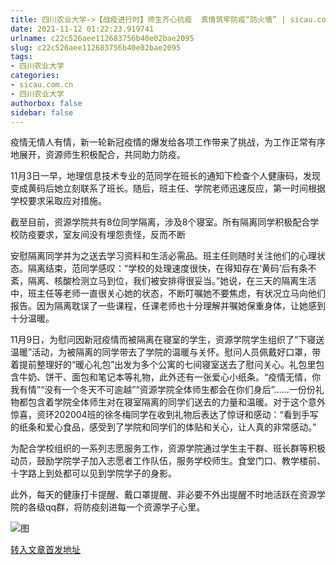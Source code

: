 ```yaml
---
title: 四川农业大学->【战疫进行时】师生齐心抗疫  真情筑牢防疫“防火墙” | sicau.com.cn
date: 2021-11-12 01:22:23.919741
urlname: c22c526aee112683756b40e02bae2095
slug: c22c526aee112683756b40e02bae2095
tags: 
- 四川农业大学
categories:
- sicau.com.cn
- 四川农业大学
authorbox: false
sidebar: false
---
```

疫情无情人有情，新一轮新冠疫情的爆发给各项工作带来了挑战，为工作正常有序地展开，资源师生积极配合，共同助力防疫。

11月3日一早，地理信息技术专业的范同学在班长的通知下检查个人健康码，发现变成黄码后她立刻联系了班长。随后，班主任、学院老师迅速反应，第一时间根据学校要求采取应对措施。

截至目前，资源学院共有8位同学隔离，涉及8个寝室。所有隔离同学积极配合学校防疫要求，室友间没有埋怨责怪，反而不断
<!--more-->
安慰隔离同学并为之送去学习资料和生活必需品。班主任则随时关注他们的心理状态。隔离结束，范同学感叹：“学校的处理速度很快，在得知存在‘黄码’后有条不紊，隔离、核酸检测立马到位，我们被安排得很妥当。”她说，在三天的隔离生活中，班主任等老师一直很关心她的状态，不断叮嘱她不要焦虑，有状况立马向他们报告。因为隔离耽误了一些课程，任课老师也十分理解并嘱她保重身体，让她感到十分温暖。

11月9日，为慰问因新冠疫情而被隔离在寝室的学生，资源学院学生组织了“下寝送温暖”活动，为被隔离的同学带去了学院的温暖与关怀。慰问人员佩戴好口罩，带着提前整理好的“暖心礼包”出发为多个公寓的七间寝室送去了慰问关心。礼包里包含牛奶、饼干、面包和笔记本等礼物，此外还有一张爱心小纸条。“疫情无情，你我有情”“没有一个冬天不可逾越”“资源学院全体师生都会在你们身后”……一份份礼物都包含着学院全体师生对在寝室隔离的同学们送去的力量和温暖。对于这个意外惊喜，资环202004班的徐冬梅同学在收到礼物后表达了惊讶和感动：“看到手写的纸条和爱心食品，感受到了学院和同学们的体贴和关心，让人真的非常感动。”

为配合学校组织的一系列志愿服务工作，资源学院通过学生主干群、班长群等积极动员，鼓励学院学子加入志愿者工作队伍，服务学校师生。食堂门口、教学楼前、十字路上到处都可以见到学院学子的身影。

此外，每天的健康打卡提醒、戴口罩提醒、非必要不外出提醒不时地活跃在资源学院的各级qq群，将防疫刻进每一个资源学子心里。

![图](https://news.sicau.edu.cn/__local/3/EE/BD/B990EA098C9985ED68681329603_58B9F2B9_154879.png)

[转入文章首发地址](https://news.sicau.edu.cn/info/1078/65407.htm)